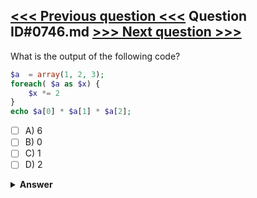 [<<< Previous question <<<](0745.md)   Question ID#0746.md   [>>> Next question >>>](0747.md)
---

What is the output of the following code?
```php
$a  = array(1, 2, 3);
foreach( $a as $x) {
	$x *= 2
}
echo $a[0] * $a[1] * $a[2];
```

- [ ] A) 6
- [ ] B) 0
- [ ] C) 1
- [ ] D) 2

<details><summary><b>Answer</b></summary>
<p>
  Answer: <strong>A</strong>
</p>
</details>
